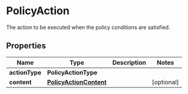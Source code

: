 

# PolicyAction

The action to be executed when the policy conditions are satisfied.

## Properties

| Name | Type | Description | Notes |
|------------ | ------------- | ------------- | -------------|
|**actionType** | **PolicyActionType** |  |  |
|**content** | [**PolicyActionContent**](PolicyActionContent.md) |  |  [optional] |



